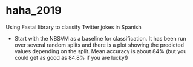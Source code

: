 # haha_2019
Using Fastai library to classify Twitter jokes in Spanish

* Start with the NBSVM as a baseline for classification.  It has been run over several random splits and there is a plot showing the predicted values depending on the split.  Mean accuracy is about 84% (but you could get as good as 84.8% if you are lucky!)
